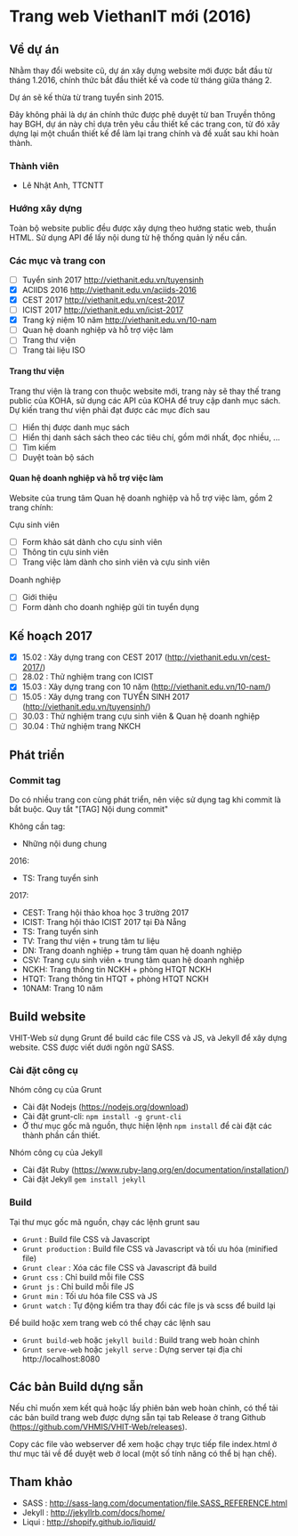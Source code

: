 # Trang web ViethanIT mới (2016)

## Về dự án

Nhằm thay đổi website cũ, dự án xây dựng website mới được bắt đầu từ tháng 1.2016, chính thức bắt đầu thiết kế và code từ tháng giữa tháng 2.

Dự án sẽ kế thừa từ trang tuyển sinh 2015.

Đây không phải là dự án chính thức được phê duyệt từ ban Truyền thông hay BGH, dự án này chỉ dựa trên yêu cầu thiết kế các trang con, từ đó xây dựng lại một chuẩn thiết kế để làm lại trang chính và đề xuất sau khi hoàn thành.

### Thành viên

- Lê Nhật Anh, TTCNTT

### Hướng xây dựng

Toàn bộ website public đều được xây dựng theo hướng static web, thuần HTML. Sử dụng API để lấy nội dung từ hệ thống quản lý nếu cần.

### Các mục và trang con
- [ ] Tuyển sinh 2017 http://viethanit.edu.vn/tuyensinh
- [x] ACIIDS 2016 http://viethanit.edu.vn/aciids-2016
- [x] CEST 2017 http://viethanit.edu.vn/cest-2017
- [ ] ICIST 2017 http://viethanit.edu.vn/icist-2017
- [x] Trang kỷ niệm 10 năm http://viethanit.edu.vn/10-nam
- [ ] Quan hệ doanh nghiệp và hỗ trợ việc làm
- [ ] Trang thư viện
- [ ] Trang tài liệu ISO

#### Trang thư viện

Trang thư viện là trang con thuộc website mới, trang này sẽ thay thế trang public của KOHA, sử dụng các API của KOHA để truy cập danh mục sách. Dự kiến trang thư viện phải đạt được các mục đích sau

- [ ] Hiển thị được danh mục sách
- [ ] Hiển thị danh sách sách theo các tiêu chí, gồm mới nhất, đọc nhiều, ...
- [ ] Tìm kiếm
- [ ] Duyệt toàn bộ sách

#### Quan hệ doanh nghiệp và hỗ trợ việc làm

Website của trung tâm Quan hệ doanh nghiệp và hỗ trợ việc làm, gồm 2 trang chính:

Cựu sinh viên

- [ ] Form khảo sát dành cho cựu sinh viên
- [ ] Thông tin cựu sinh viên
- [ ] Trang việc làm dành cho sinh viên và cựu sinh viên

Doanh nghiệp

- [ ] Giới thiệu
- [ ] Form dành cho doanh nghiệp gửi tin tuyển dụng

## Kế hoạch 2017

- [x] 15.02 : Xây dựng trang con CEST 2017 (http://viethanit.edu.vn/cest-2017/)
- [ ] 28.02 : Thử nghiệm trang con ICIST
- [x] 15.03 : Xây dựng trang con 10 năm (http://viethanit.edu.vn/10-nam/)
- [ ] 15.05 : Xây dựng trang con TUYỂN SINH 2017 (http://viethanit.edu.vn/tuyensinh/)
- [ ] 30.03 : Thử nghiệm trang cựu sinh viên & Quan hệ doanh nghiệp
- [ ] 30.04 : Thử nghiệm trang NKCH

## Phát triển

### Commit tag

Do có nhiều trang con cùng phát triển, nên việc sử dụng tag khi commit là bắt buộc.
Quy tắt "[TAG] Nội dung commit"

Không cần tag:

- Những nội dung chung

2016:

- TS: Trang tuyển sinh

2017:

- CEST: Trang hội thảo khoa học 3 trường 2017
- ICIST: Trang hội thảo ICIST 2017 tại Đà Nẵng
- TS: Trang tuyển sinh
- TV: Trang thư viện + trung tâm tư liệu
- DN: Trang doanh nghiệp + trung tâm quan hệ doanh nghiệp
- CSV: Trang cựu sinh viên + trung tâm quan hệ doanh nghiệp
- NCKH: Trang thông tin NCKH + phòng HTQT NCKH
- HTQT: Trang thông tin HTQT + phòng HTQT NCKH
- 10NAM: Trang 10 năm

## Build website

VHIT-Web sử dụng Grunt để build các file CSS và JS, và Jekyll để xây dựng website. CSS được viết dưới ngôn ngữ SASS.

### Cài đặt công cụ

Nhóm công cụ của Grunt

- Cài đặt Nodejs (https://nodejs.org/download)
- Cài đặt grunt-cli: ``npm install -g grunt-cli``
- Ở thư mục gốc mã nguồn, thực hiện lệnh ``npm install`` để cài đặt các thành phần cần thiết.

Nhóm công cụ của Jekyll

- Cài đặt Ruby (https://www.ruby-lang.org/en/documentation/installation/)
- Cài đặt Jekyll ``gem install jekyll``

### Build

Tại thư mục gốc mã nguồn, chạy các lệnh grunt sau

- ``Grunt`` : Build file CSS và Javascript
- ``Grunt production`` : Build file CSS và Javascript và tối ưu hóa (minified file)
- ``Grunt clear`` : Xóa các file CSS và Javascript đã build
- ``Grunt css`` : Chỉ build mỗi file CSS
- ``Grunt js`` : Chỉ build mỗi file JS
- ``Grunt min`` : Tối ưu hóa file CSS và JS
- ``Grunt watch`` : Tự động kiểm tra thay đổi các file js và scss để build lại

Để build hoặc xem trang web có thể chạy các lệnh sau

- ``Grunt build-web`` hoặc ``jekyll build`` : Build trang web hoàn chỉnh
- ``Grunt serve-web`` hoặc ``jekyll serve`` : Dựng server tại địa chỉ http://localhost:8080

## Các bản Build dựng sẵn

Nếu chỉ muốn xem kết quả hoặc lấy phiên bản web hoàn chỉnh, có thể tải các bản build trang web được dựng sẵn tại tab Release ở trang Github (https://github.com/VHMIS/VHIT-Web/releases).

Copy các file vào webserver để xem hoặc chạy trực tiếp file index.html ở thư mục tải về để duyệt web ở local (một số tính năng có thể bị hạn chế).

## Tham khảo

- SASS : http://sass-lang.com/documentation/file.SASS_REFERENCE.html
- Jekyll : http://jekyllrb.com/docs/home/
- Liqui : http://shopify.github.io/liquid/
